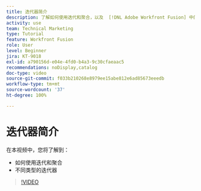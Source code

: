 ```yaml
---
title: 迭代器简介
description: 了解如何使用迭代和聚合，以及  [!DNL Adobe Workfront Fusion] 中的不同类型的迭代器。
activity: use
team: Technical Marketing
type: Tutorial
feature: Workfront Fusion
role: User
level: Beginner
jira: KT-9018
exl-id: a790156d-e04e-4fd0-b4a3-9c30cfaeaac5
recommendations: noDisplay,catalog
doc-type: video
source-git-commit: f033b210268e8979ee15abe812e6ad85673eeedb
workflow-type: tm+mt
source-wordcount: '37'
ht-degree: 100%

---
```


# 迭代器简介

在本视频中，您将了解到：

* 如何使用迭代和聚合
* 不同类型的迭代器

>[!VIDEO](https://video.tv.adobe.com/v/335277/?quality=12&learn=on)
